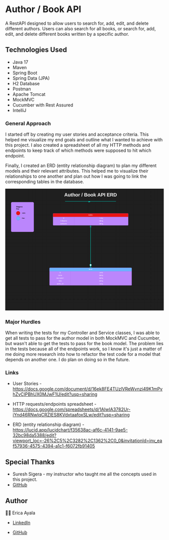 # Author / Book API 

A RestAPI designed to allow users to search for, add, edit, and delete different authors. Users can also search for all books, or search for, add, edit, and delete different books written by a specific author.  

## Technologies Used

* Java 17
* Maven 
* Spring Boot
* Spring Data (JPA)
* H2 Database
* Postman 
* Apache Tomcat 
* MockMVC 
* Cucumber with Rest Assured 
* IntelliJ 



### General Approach

I started off by creating my user stories and acceptance criteria. This helped me visualize my end goals and outline what I wanted to achieve with this project. I also created a spreadsheet of all my HTTP methods and endpoints to keep track of which methods were supposed to hit which endpoint.

Finally, I created an ERD (entity relationship diagram) to plan my different models and their relevant attributes. This helped me to visualize their relationships to one another and plan out how I was going to link the corresponding tables in the database.


<img src="./images/AuthorBookERD.png" alt="ERD">



### Major Hurdles

When writing the tests for my Controller and Service classes, I was able to get all tests to pass for the author model in both MockMVC and Cucumber, but wasn't able to get the tests to pass for the book model. The problem lies in the tests because all of the endpoints work, so I know it's just a matter of me doing more research into how to refactor the test code for a model that depends on another one. I do plan on doing so in the future. 



### Links
* User Stories - https://docs.google.com/document/d/16ek8FE4TUzlVReWvnzi49K1mPvhZvCIPBhUX0MJwF1U/edit?usp=sharing

* HTTP requests/endpoints spreadsheet - https://docs.google.com/spreadsheets/d/1AIwIA3782Ur-iYnd46RNwIqCRZIES8KVdxtaafoxSLw/edit?usp=sharing

* ERD (entity relationship diagram) - https://lucid.app/lucidchart/f35638ac-af6c-4141-9ae5-32bc98da5388/edit?viewport_loc=-26%2C5%2C3282%2C1362%2C0_0&invitationId=inv_eaf57936-4575-4394-a1c1-f6072fb91405



## Special Thanks

* Suresh Sigera - my instructor who taught me all the concepts used in this project. 
* [GitHub](https://github.com/sureshmelvinsigera) 



## Author

:woman_technologist: Erica Ayala

* [LinkedIn](https://www.linkedin.com/in/ayalavirtual)

* [GitHub](https://www.github.com/AyalaVirtual) 



